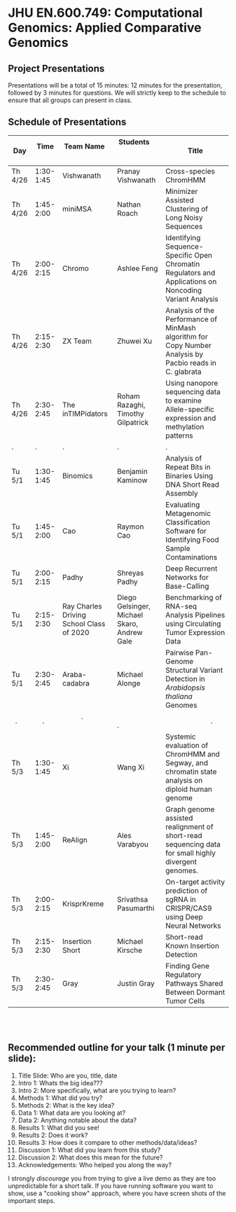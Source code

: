 # JHU EN.600.749: Computational Genomics: Applied Comparative Genomics
## Project Presentations

Presentations will be a total of 15 minutes: 12 minutes for the presentation, followed by 3 minutes for questions. We will strictly keep to the schedule to ensure that all groups can present in class. 

## Schedule of Presentations

Day     | Time      | Team Name                                | Students                                    | Title 
--------|-----------|------------------------------------------|---------------------------------------------|---------------------------------------------------------------------
Th 4/26 | 1:30-1:45 | Vishwanath                               | Pranay Vishwanath                           | Cross-species ChromHMM
Th 4/26 | 1:45-2:00 | miniMSA                                  | Nathan Roach                                | Minimizer Assisted Clustering of Long Noisy Sequences
Th 4/26 | 2:00-2:15 | Chromo                                   | Ashlee Feng                                 | Identifying Sequence-Specific Open Chromatin Regulators and Applications on Noncoding Variant Analysis
Th 4/26 | 2:15-2:30 | ZX Team                                  | Zhuwei Xu                                   | Analysis of the Performance of MinMash algorithm for Copy Number Analysis by Pacbio reads in C. glabrata
Th 4/26 | 2:30-2:45 | The inTIMPidators                        | Roham Razaghi, Timothy Gilpatrick           | Using nanopore sequencing data to examine Allele-specific expression and methylation patterns 
   .    |     .     |            .                             |                       .                     |                              .
Tu 5/1  | 1:30-1:45 | Binomics                                 | Benjamin Kaminow                            | Analysis of Repeat Bits in Binaries Using DNA Short Read Assembly 
Tu 5/1  | 1:45-2:00 | Cao                                      | Raymon Cao                                  | Evaluating Metagenomic Classification Software for Identifying Food Sample Contaminations
Tu 5/1  | 2:00-2:15 | Padhy                                    | Shreyas Padhy                               | Deep Recurrent Networks for Base-Calling 
Tu 5/1  | 2:15-2:30 | Ray Charles Driving School Class of 2020 | Diego Gelsinger, Michael Skaro, Andrew Gale |Benchmarking of RNA-seq Analysis Pipelines using Circulating Tumor Expression Data
Tu 5/1  | 2:30-2:45 | Araba-cadabra                            | Michael Alonge                              | Pairwise Pan-Genome Structural Variant Detection in _Arabidopsis thaliana_ Genomes 
   .    |     .     |            .                             |                       .                     |                           .
Th 5/3  | 1:30-1:45 | Xi                                       | Wang Xi                                     | Systemic evaluation of ChromHMM and Segway, and chromatin state analysis on diploid human genome
Th 5/3  | 1:45-2:00 | ReAlign                                  | Ales Varabyou                               | Graph genome assisted realignment of short-read sequencing data for small highly divergent genomes. 
Th 5/3  | 2:00-2:15 | KrisprKreme                              | Srivathsa Pasumarthi                        | On-target activity prediction of sgRNA in CRISPR/CAS9 using Deep Neural Networks
Th 5/3  | 2:15-2:30 | Insertion Short                          | Michael Kirsche                             | Short-read Known Insertion Detection 
Th 5/3  | 2:30-2:45 | Gray                                     | Justin Gray                                 | Finding Gene Regulatory Pathways Shared Between Dormant Tumor Cells 
    
<br>
<br>

## Recommended outline for your talk (1 minute per slide):

1. Title Slide: Who are you, title, date
2. Intro 1: Whats the big idea???
3. Intro 2: More specifically, what are you trying to learn?
4. Methods 1: What did you try?
5. Methods 2: What is the key idea?
6. Data 1: What data are you looking at?
7. Data 2: Anything notable about the data?
8. Results 1: What did you see!
9. Results 2: Does it work?
10. Results 3: How does it compare to other methods/data/ideas?
11. Discussion 1: What did you learn from this study?
12. Discussion 2: What does this mean for the future?
13. Acknowledgements: Who helped you along the way?

I strongly *discourage* you from trying to give a live demo as they are too unpredictable for a short talk. If you have running software you want to show, use a "cooking show" approach, where you have screen shots of the important steps.    
